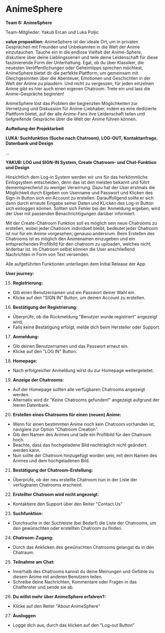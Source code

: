 # AnimeSphere
**Team 6: AnimeSphere**

Team-Mitglieder: Yakub Ercan und Luka Poljic 

**value proposition:**
AnimeSphere ist der ideale Ort, um in privaten Gesprächen mit Freunden und Unbekannten in die Welt der Anime einzutauchen. Tauche ein in die endlose Vielfalt der Anime-Sphere, diskutiere über deine Lieblingsserien und teile deine Leidenschaft für diese faszinierende Form der Unterhaltung. Egal, ob du über Klassiker, die neuesten Veröffentlichungen oder Geheimtipps sprechen möchtest, AnimeSphere bietet dir die perfekte Plattform, um gemeinsam mit Gleichgesinnten über die Abenteuer, Emotionen und Geschichten in der Welt der Anime zu plaudern. Und nicht zu vergessen, für jeden einzelnen Anime gibt es hier auch einen eigenen Chatroom. Trete ein und lass die Anime-Gespräche beginnen!

AnimeSphere löst das Problem der begrenzten Möglichkeiten zur Vernetzung und Diskussion für Anime-Liebhaber, indem es eine dedizierte Plattform bietet, auf der alle Anime-Fans ihre Leidenschaft teilen und tiefgreifende Gespräche über die Welt der Anime führen können.




**Aufteilung der Projektarbeit**


**LUKA: Suchfunktion (Suche nach Chatroom), LOG-OUT, Kontaktanfrage, Datenbank und Design**

...

**YAKUB: LOG und SIGN-IN System, Create Chatroom- und Chat-Funktion und Design**

Hinsichtlich dem Log-in System werden wir uns für das herkömmliche Einlogsystem entscheiden, denn das ist den meisten bekannt und führt dementsprechend zu weniger Verwirrung. Dazu hat der User erstmals die Möglichkeit durch Eigeben von Username und Passwort und Klicken des Sign-in Button sich ein Account zu erstellen.
Darauffollgend sollte er sich dann durch erneute Eingabe seiner Daten und KLicken des Log-in Button sich einloggen können. Sollten sich Fehler bei der Anmeldung ergeben, wird der User mit passenden Benachrichtigungen darüber informiert.

Mit der Create-Chatroom Funktion soll es möglich sein neue Chatrooms zu erstellen, wobei jeder Chatroom individuell bleibt, bedeutet jeder Chatroom ist nur für ein Anime vorgesehen, genauso andersrum.
Beim Erstellen des Chatrooms ist es möglich den Animenamen einzugeben und ein entsprechendes Profilbild für den chatroom zu uploaden, welches nicht änderbar ist. Im Chatroom selbst können die User anschließend Nachrichten in Form von Text versenden.


Alle aufgeführten Funktionen unterliegen dem Initial Release der App.



**User journey:**

15. **Registrierung:**

- Gib einen Benutzernamen und ein Passwort deiner Wahl ein.
- Klicke auf den "SIGN IN" Button, um deinen Account zu erstellen.

16. **Bestätigung der Registrierung:**

- Überprüfe, ob die Rückmeldung "Benutzer wurde registriert" angezeigt wird.
- Falls keine Bestätigung erfolgt, melde dich beim Hersteller oder Support.

17. **Anmeldung:**

- Gib deinen Benutzernamen und das Passwort erneut ein.
- Klicke auf den "LOG IN" Button.

18. **Homepage:**

- Nach erfolgreicher Anmeldung wirst du zur Homepage weitergeleitet.

19. **Anzeige der Chatrooms:**

- Auf der Homepage sollten alle verfügbaren Chatrooms angezeigt werden.
- Alternativ wird dir "Keine Chatrooms gefunden!" angezeigt aufgrund der leeren Datenbank.

20. **Erstellen eines Chatrooms für einen (neuen) Anime:**

- Wenn für einen bestimmten Anime noch kein Chatroom vorhanden ist, navigiere zur Option "Chatroom Creation".
- Gib den Namen des Animes und lade ein Profilbild für den Chatroom hoch.
- Beachte, dass das hochgeladene Bild nachträglich nicht geändert werden kann.
- Nun sollte der Chatroom hinzugefügt worden sein, mit dem Namen des Animes und dem hochgeladenen Bild.

21. **Bestätigung der Chatroom-Erstellung:**

- Überprüfe, ob der neu erstellte Chatroom nun in der Liste der verfügbaren Chatrooms erscheint.

22. **Erstellter Chatroom wird nicht angezeigt:**

- Kontaktiere den Support über den Reiter "Contact Us"

23. **Suchfunktion:**

- Durchsuche in der Suchleiste (bei Bedarf) die Liste der Chatrooms, um den gewünschten oder erstellten Chatroom zu finden.

24. **Chatroom-Zugang:**

- Durch das Anklicken des gewünschten Chatrooms gelangst du in den Chatraum.

25. **Teilnahme am Chat:**

- Innerhalb des Chatrooms kannst du deine Meinungen und Gefühle zu diesem Anime mit anderen Benutzern teilen.
- Schreibe deine Nachrichten, Kommentare oder Fragen in das Chatfenster und sende sie ab.

26. **Du willst mehr über AnimeSphere erfahren?:**

- Klicke auf den Reiter "About AnimeSphere"

27. **Ausloggen**

- Logge dich aus, durch das klicken auf den "Log-out Button"
